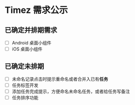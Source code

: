 # Timez 需求公示

## 已确定并排期需求

- [ ] Android 桌面小组件
- [ ] iOS 桌面小组件

## 已确定未排期

- [ ] 未命名记录点击时提示重命名或者合并入已有**任务**
- [ ] 任务标签开发
- [ ] 添加任务完成提示，方便命名未命名任务，或者给任务写备注
- [ ] 任务排序功能
